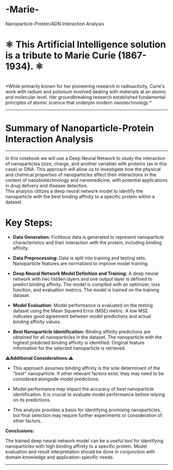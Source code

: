 # -Marie-
Nanoparticle-Protein/ADN Interaction Analysis

# ⚛️ This Artificial Intelligence solution is a tribute to Marie Curie (1867-1934). ⚛️
<br>
*While primarily known for her pioneering research in radioactivity, Curie's work with radium and polonium involved dealing with materials at an atomic and molecular level. Her groundbreaking research established fundamental principles of atomic science that underpin modern nanotechnology.*


---
# **Summary of Nanoparticle-Protein Interaction Analysis**

---

In this notebook we will use a Deep Neural Network to study the interaction of nanoparticles (size, charge, and another variable) with proteins (as in this case) or DNA. This approach will allow us to investigate how the physical and chemical properties of nanoparticles affect their interactions in the context of nanobiotechnology and nanomedicine, with potential applications in drug delivery and disease detection.
<br>
This analysis utilizes a deep neural network model to identify the nanoparticle with the best binding affinity to a specific protein within a dataset.

# Key Steps:

- **Data Generation:** Fictitious data is generated to represent nanoparticle characteristics and their interaction with the protein, including binding affinity.

- **Data Preprocessing:** Data is split into training and testing sets. Nanoparticle features are normalized to improve model training.

- **Deep Neural Network Model Definition and Training:** A deep neural network with two hidden layers and one output layer is defined to predict binding affinity. The model is compiled with an optimizer, loss function, and evaluation metrics. The model is trained on the training dataset.

- **Model Evaluation:** Model performance is evaluated on the testing dataset using the Mean Squared Error (MSE) metric. A low MSE indicates good agreement between model predictions and actual binding affinity values.

- **Best Nanoparticle Identification:** Binding affinity predictions are obtained for all nanoparticles in the dataset. The nanoparticle with the highest predicted binding affinity is identified. Original feature information for the selected nanoparticle is retrieved.


⚠️**Additional Considerations:**⚠️

- This approach assumes binding affinity is the sole determinant of the "best" nanoparticle. If other relevant factors exist, they may need to be considered alongside model predictions.

- Model performance may impact the accuracy of best nanoparticle identification. It is crucial to evaluate model performance before relying on its predictions.

- This analysis provides a basis for identifying promising nanoparticles, but final selection may require further experiments or consideration of other factors.

**Conclusions:**

The trained deep neural network model can be a useful tool for identifying nanoparticles with high binding affinity to a specific protein. Model evaluation and result interpretation should be done in conjunction with domain knowledge and application-specific needs.


---

